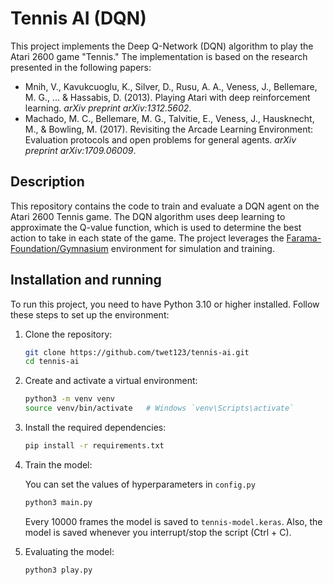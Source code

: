 # Tennis AI (DQN)

This project implements the Deep Q-Network (DQN) algorithm to play the Atari 2600 game "Tennis." The implementation is based on the research presented in the following papers:

- Mnih, V., Kavukcuoglu, K., Silver, D., Rusu, A. A., Veness, J., Bellemare, M. G., ... & Hassabis, D. (2013). Playing Atari with deep reinforcement learning. _arXiv preprint arXiv:1312.5602_.
- Machado, M. C., Bellemare, M. G., Talvitie, E., Veness, J., Hausknecht, M., & Bowling, M. (2017). Revisiting the Arcade Learning Environment: Evaluation protocols and open problems for general agents. _arXiv preprint arXiv:1709.06009_.

## Description

This repository contains the code to train and evaluate a DQN agent on the Atari 2600 Tennis game. The DQN algorithm uses deep learning to approximate the Q-value function, which is used to determine the best action to take in each state of the game. The project leverages the [Farama-Foundation/Gymnasium](https://github.com/Farama-Foundation/Gymnasium) environment for simulation and training.

## Installation and running

To run this project, you need to have Python 3.10 or higher installed. Follow these steps to set up the environment:

1. Clone the repository:

   ```sh
   git clone https://github.com/twet123/tennis-ai.git
   cd tennis-ai
   ```

2. Create and activate a virtual environment:

   ```sh
   python3 -m venv venv
   source venv/bin/activate   # Windows `venv\Scripts\activate`
   ```

3. Install the required dependencies:

   ```sh
   pip install -r requirements.txt
   ```

4. Train the model:

   You can set the values of hyperparameters in `config.py`

   ```sh
   python3 main.py
   ```

   Every 10000 frames the model is saved to `tennis-model.keras`. Also, the model is saved whenever you interrupt/stop the script (Ctrl + C).

5. Evaluating the model:

   ```sh
   python3 play.py
   ```

